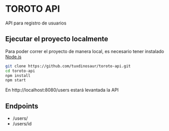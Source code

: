 # TOROTO API

API para registro de usuarios

## Ejecutar el proyecto localmente

Para poder correr el proyecto de manera local, es necesario tener instalado [Node.js](https://nodejs.org/es/)

```bash
git clone https://github.com/tuxdinosaur/toroto-api.git
cd toroto-api
npm install
npm start
```

En http://localhost:8080/users estará levantada la API

## Endpoints

- /users/
- /users/id
